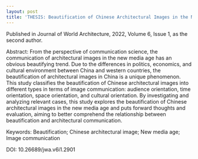 ```yaml
---
layout: post
title: 'THESIS: Beautification of Chinese Architectural Images in the New Media Age'
---
```


Published in Journal of World Architecture, 2022, Volume 6, Issue 1, as the second author.

Abstract: From the perspective of communication science, the communication of architectural images in the new media age
has an obvious beautifying trend. Due to the differences in politics, economics, and cultural environment between China and 
western countries, the beautification of architectural images in China is a unique phenomenon. This study classifies the 
beautification of Chinese architectural images into different types in terms of image communication: audience orientation, 
time orientation, space orientation, and cultural orientation. By investigating and analyzing relevant cases, this study explores 
the beautification of Chinese architectural images in the new media age and puts forward thoughts and evaluation, aiming to 
better comprehend the relationship between beautification and architectural communication.

Keywords: Beautification; Chinese architectural image; New media age; Image communication

DOI: 10.26689/jwa.v6i1.2901


